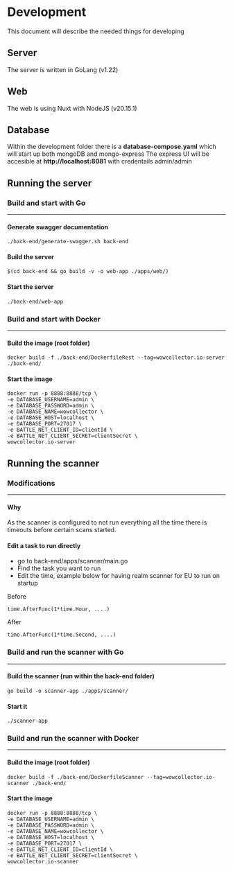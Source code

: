 # Development

This document will describe the needed things for developing

## Server

The server is written in GoLang (v1.22)

## Web

The web is using Nuxt with NodeJS (v20.15.1)

## Database

Within the development folder there is a **database-compose.yaml** which will start up both mongoDB and mongo-express
The express UI will be accesible at **http://localhost:8081** with credentails admin/admin

## Running the server

### Build and start with Go
---------
#### Generate swagger documentation
```
./back-end/generate-swagger.sh back-end
```
#### Build the server
```
$(cd back-end && go build -v -o web-app ./apps/web/)
```

#### Start the server
```
./back-end/web-app
```

### Build and start with Docker
---------
#### Build the image (root folder)
```
docker build -f ./back-end/DockerfileRest --tag=wowcollector.io-server ./back-end/
```

#### Start the image
```
docker run -p 8888:8888/tcp \
-e DATABASE_USERNAME=admin \
-e DATABASE_PASSWORD=admin \
-e DATABASE_NAME=wowcollector \
-e DATABASE_HOST=localhost \
-e DATABASE_PORT=27017 \
-e BATTLE_NET_CLIENT_ID=clientId \
-e BATTLE_NET_CLIENT_SECRET=clientSecret \
wowcollector.io-server
```

## Running the scanner

### Modifications
---------
#### Why
As the scanner is configured to not run everything all the time there is timeouts
before certain scans started.

#### Edit a task to run directly
- go to back-end/apps/scanner/main.go
- Find the task you want to run
- Edit the time, example below for having realm scanner for EU to run on startup

Before
```
time.AfterFunc(1*time.Hour, ....)
```

After
```
time.AfterFunc(1*time.Second, ....)
```

### Build and run the scanner with Go 
---------
#### Build the scanner (run within the back-end folder)
```
go build -o scanner-app ./apps/scanner/
```

#### Start it
```
./scanner-app
```

### Build and run the scanner with Docker
---------
#### Build the image (root folder)
```
docker build -f ./back-end/DockerfileScanner --tag=wowcollector.io-scanner ./back-end/
```

#### Start the image
```
docker run -p 8888:8888/tcp \
-e DATABASE_USERNAME=admin \
-e DATABASE_PASSWORD=admin \
-e DATABASE_NAME=wowcollector \
-e DATABASE_HOST=localhost \
-e DATABASE_PORT=27017 \
-e BATTLE_NET_CLIENT_ID=clientId \
-e BATTLE_NET_CLIENT_SECRET=clientSecret \
wowcollector.io-scanner
```